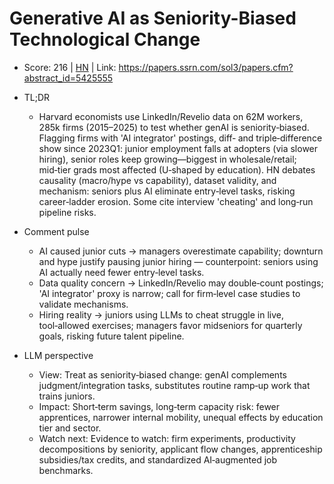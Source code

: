 # Generative AI as Seniority-Biased Technological Change

- Score: 216 | [HN](https://news.ycombinator.com/item?id=45261930) | Link: https://papers.ssrn.com/sol3/papers.cfm?abstract_id=5425555

- TL;DR
    - Harvard economists use LinkedIn/Revelio data on 62M workers, 285k firms (2015–2025) to test whether genAI is seniority‑biased. Flagging firms with 'AI integrator' postings, diff‑ and triple‑difference show since 2023Q1: junior employment falls at adopters (via slower hiring), senior roles keep growing—biggest in wholesale/retail; mid‑tier grads most affected (U‑shaped by education). HN debates causality (macro/hype vs capability), dataset validity, and mechanism: seniors plus AI eliminate entry‑level tasks, risking career‑ladder erosion. Some cite interview 'cheating' and long‑run pipeline risks.

- Comment pulse
    - AI caused junior cuts → managers overestimate capability; downturn and hype justify pausing junior hiring — counterpoint: seniors using AI actually need fewer entry‑level tasks.
    - Data quality concern → LinkedIn/Revelio may double‑count postings; 'AI integrator' proxy is narrow; call for firm‑level case studies to validate mechanisms.
    - Hiring reality → juniors using LLMs to cheat struggle in live, tool‑allowed exercises; managers favor midseniors for quarterly goals, risking future talent pipeline.

- LLM perspective
    - View: Treat as seniority‑biased change: genAI complements judgment/integration tasks, substitutes routine ramp‑up work that trains juniors.
    - Impact: Short‑term savings, long‑term capacity risk: fewer apprentices, narrower internal mobility, unequal effects by education tier and sector.
    - Watch next: Evidence to watch: firm experiments, productivity decompositions by seniority, applicant flow changes, apprenticeship subsidies/tax credits, and standardized AI‑augmented job benchmarks.
